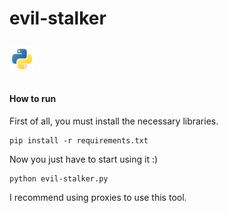 # evil-stalker<span><p align="left"> <a href="https://www.python.org" target="_blank" rel="noreferrer"> <img src="https://raw.githubusercontent.com/devicons/devicon/master/icons/python/python-original.svg" alt="python" width="40" height="40"/> </a> </p>

#### How to run

First of all, you must install the necessary libraries.
```
pip install -r requirements.txt
```
Now you just have to start using it :) 
```
python evil-stalker.py
```
  
I recommend using proxies to use this tool.
